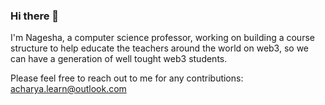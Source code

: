 ### Hi there 👋

I'm Nagesha, a computer science professor, working on building a course structure to help educate the teachers around the world on web3, so we can have a generation of well tought web3 students.

Please feel free to reach out to me for any contributions: acharya.learn@outlook.com
